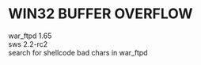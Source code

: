 # WIN32 BUFFER OVERFLOW
war_ftpd 1.65<br>
sws 2.2-rc2<br>
search for shellcode bad chars in war_ftpd

